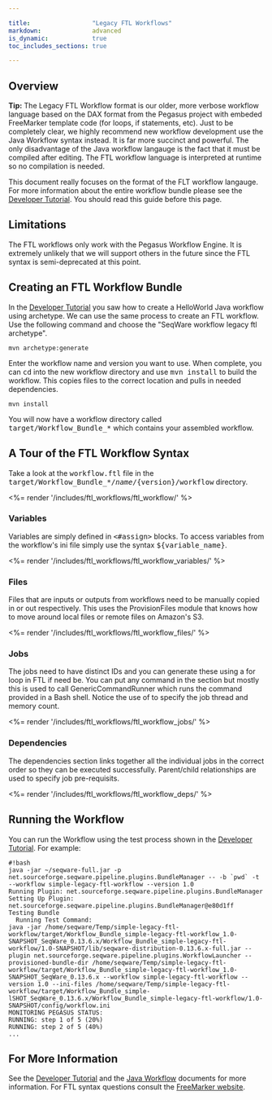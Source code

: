 ```yaml
---

title:                 "Legacy FTL Workflows"
markdown:              advanced
is_dynamic:            true
toc_includes_sections: true

---
```


## Overview

<p class="warning"><strong>Tip:</strong> The Legacy FTL Workflow format is our
older, more verbose workflow language based on the DAX format from the Pegasus
project with embeded FreeMarker template code (for loops, if statements, etc).
Just to be completely clear, we highly recommend new workflow development use
the Java Workflow syntax instead. It is far more succinct and powerful. The
only disadvantage of the Java workflow langauge is the fact that it must be
compiled after editing. The FTL workflow language is interpreted at runtime so
no compilation is needed.</p>

This document really focuses on the format of the FLT workflow langauge. For
more information about the entire workflow bundle please see the [Developer
Tutorial](/docs/3-getting-started/developer-tutorial/).  You should read this
guide before this page.

## Limitations

The FTL workflows only work with the Pegasus Workflow Engine. It is extremely
unlikely that we will support others in the future since the FTL syntax is
semi-deprecated at this point.

## Creating an FTL Workflow Bundle

In the [Developer Tutorial](/docs/3-getting-started/developer-tutorial/) you
saw how to create a HelloWorld Java workflow using archetype. We can use the
same process to create an FTL workflow.  Use the following command and choose
the "SeqWare workflow legacy ftl archetype".

	mvn archetype:generate

Enter the workflow name and version you want to use.  When complete, you can
<tt>cd</tt> into the new workflow directory and use <tt>mvn install</tt> to
build the workflow. This copies files to the correct location and pulls in
needed dependencies.

	mvn install

You will now have a workflow directory called <tt>target/Workflow_Bundle_*</tt>
which contains your assembled workflow.

## A Tour of the FTL Workflow Syntax

Take a look at the <tt>workflow.ftl</tt> file in the
<tt>target/Workflow_Bundle_*/${name}/${version}/workflow</tt> directory.

<%= render '/includes/ftl_workflows/ftl_workflow/' %>

### Variables

Variables are simply defined in <tt>&lt;#assign&gt;</tt> blocks. To access variables from the workflow's ini file simply use the syntax <tt>${variable_name}</tt>.

<%= render '/includes/ftl_workflows/ftl_workflow_variables/' %>

### Files

Files that are inputs or outputs from workflows need to be manually copied in or out respectively.  This uses the ProvisionFiles module that knows how to move around local files or remote files on Amazon's S3.

<%= render '/includes/ftl_workflows/ftl_workflow_files/' %>

### Jobs

The jobs need to have distinct IDs and you can generate these using a for loop in FTL if need be. You can put any command in the <tt><argument></tt> section but mostly this is used to call GenericCommandRunner which runs the command provided in a Bash shell. Notice the use of <tt><profile></tt> to specify the job thread and memory count.

<%= render '/includes/ftl_workflows/ftl_workflow_jobs/' %>

### Dependencies

The dependencies section links together all the individual jobs in the correct order so they can be executed successfully. Parent/child relationships are used to specify job pre-requisits.

<%= render '/includes/ftl_workflows/ftl_workflow_deps/' %>

## Running the Workflow

You can run the Workflow using the test process shown in the [Developer Tutorial](/docs/3-getting-started/developer-tutorial/).  For example:

<pre><code>#!bash
java -jar ~/seqware-full.jar -p net.sourceforge.seqware.pipeline.plugins.BundleManager -- -b `pwd` -t --workflow simple-legacy-ftl-workflow --version 1.0
Running Plugin: net.sourceforge.seqware.pipeline.plugins.BundleManager
Setting Up Plugin: net.sourceforge.seqware.pipeline.plugins.BundleManager@e80d1ff
Testing Bundle
  Running Test Command:
java -jar /home/seqware/Temp/simple-legacy-ftl-workflow/target/Workflow_Bundle_simple-legacy-ftl-workflow_1.0-SNAPSHOT_SeqWare_0.13.6.x/Workflow_Bundle_simple-legacy-ftl-workflow/1.0-SNAPSHOT/lib/seqware-distribution-0.13.6.x-full.jar --plugin net.sourceforge.seqware.pipeline.plugins.WorkflowLauncher --provisioned-bundle-dir /home/seqware/Temp/simple-legacy-ftl-workflow/target/Workflow_Bundle_simple-legacy-ftl-workflow_1.0-SNAPSHOT_SeqWare_0.13.6.x --workflow simple-legacy-ftl-workflow --version 1.0 --ini-files /home/seqware/Temp/simple-legacy-ftl-workflow/target/Workflow_Bundle_simple-lSHOT_SeqWare_0.13.6.x/Workflow_Bundle_simple-legacy-ftl-workflow/1.0-SNAPSHOT/config/workflow.ini
MONITORING PEGASUS STATUS:
RUNNING: step 1 of 5 (20%)
RUNNING: step 2 of 5 (40%)
...
</code></pre>

## For More Information

See the  [Developer Tutorial](/docs/3-getting-started/developer-tutorial/) and the [Java Workflow](/docs/6-pipeline/java-workflows/) documents for more information. For FTL syntax questions consult the [FreeMarker website](http://freemarker.sourceforge.net/).
